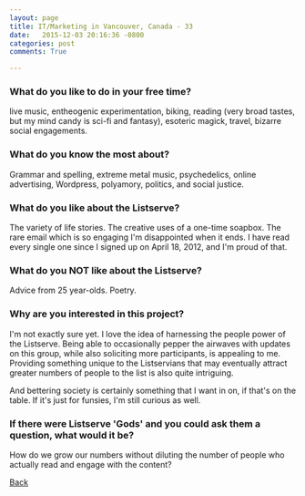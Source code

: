 ```yaml
---
layout: page
title: IT/Marketing in Vancouver, Canada - 33
date:   2015-12-03 20:16:36 -0800
categories: post
comments: True

---
```


### What do you like to do in your free time?
<p>live music, entheogenic experimentation, biking, reading (very broad tastes, but my mind candy is sci-fi and fantasy), esoteric magick, travel, bizarre social engagements.</p>

### What do you know the most about?
<p>Grammar and spelling, extreme metal music, psychedelics, online advertising, Wordpress, polyamory, politics, and social justice.</p>

### What do you like about the Listserve?
<p>The variety of life stories. The creative uses of a one-time soapbox. The rare email which is so engaging I'm disappointed when it ends. I have read every single one since I signed up on April 18, 2012, and I'm proud of that.</p>

### What do you NOT like about the Listserve?
<p>Advice from 25 year-olds. Poetry.</p>

### Why are you interested in this project?
<p>I'm not exactly sure yet. I love the idea of harnessing the people power of the Listserve. Being able to occasionally pepper the airwaves with updates on this group, while also soliciting more participants, is appealing to me. Providing something unique to the Listservians that may eventually attract greater numbers of people to the list is also quite intriguing.

And bettering society is certainly something that I want in on, if that's on the table. If it's just for funsies, I'm still curious as well.</p>

### If there were Listserve 'Gods' and you could ask them a question, what would it be?
<p>How do we grow our numbers without diluting the number of people who actually read and engage with the content?</p>

[Back][1]

[1]: /responders/all
